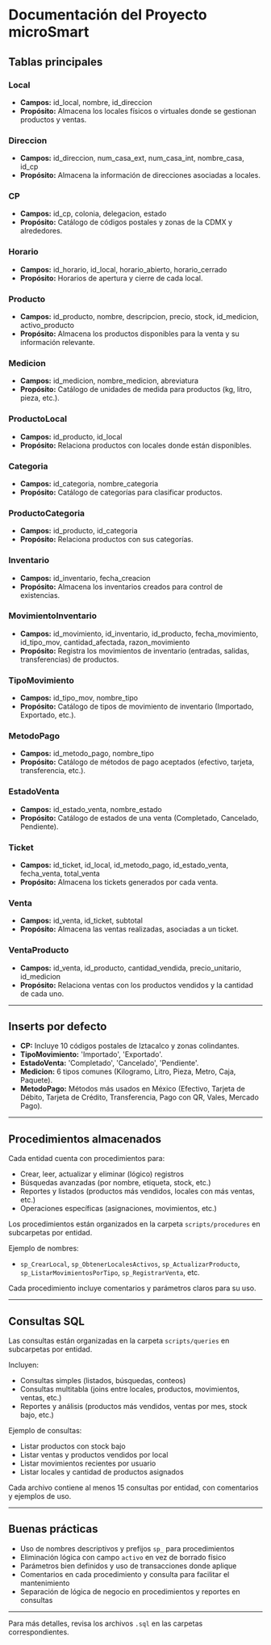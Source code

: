 # Documentación del Proyecto microSmart

## Tablas principales

### Local
- **Campos:** id_local, nombre, id_direccion
- **Propósito:** Almacena los locales físicos o virtuales donde se gestionan productos y ventas.

### Direccion
- **Campos:** id_direccion, num_casa_ext, num_casa_int, nombre_casa, id_cp
- **Propósito:** Almacena la información de direcciones asociadas a locales.

### CP
- **Campos:** id_cp, colonia, delegacion, estado
- **Propósito:** Catálogo de códigos postales y zonas de la CDMX y alrededores.

### Horario
- **Campos:** id_horario, id_local, horario_abierto, horario_cerrado
- **Propósito:** Horarios de apertura y cierre de cada local.

### Producto
- **Campos:** id_producto, nombre, descripcion, precio, stock, id_medicion, activo_producto
- **Propósito:** Almacena los productos disponibles para la venta y su información relevante.

### Medicion
- **Campos:** id_medicion, nombre_medicion, abreviatura
- **Propósito:** Catálogo de unidades de medida para productos (kg, litro, pieza, etc.).

### ProductoLocal
- **Campos:** id_producto, id_local
- **Propósito:** Relaciona productos con locales donde están disponibles.

### Categoria
- **Campos:** id_categoria, nombre_categoria
- **Propósito:** Catálogo de categorías para clasificar productos.

### ProductoCategoria
- **Campos:** id_producto, id_categoria
- **Propósito:** Relaciona productos con sus categorías.

### Inventario
- **Campos:** id_inventario, fecha_creacion
- **Propósito:** Almacena los inventarios creados para control de existencias.

### MovimientoInventario
- **Campos:** id_movimiento, id_inventario, id_producto, fecha_movimiento, id_tipo_mov, cantidad_afectada, razon_movimiento
- **Propósito:** Registra los movimientos de inventario (entradas, salidas, transferencias) de productos.

### TipoMovimiento
- **Campos:** id_tipo_mov, nombre_tipo
- **Propósito:** Catálogo de tipos de movimiento de inventario (Importado, Exportado, etc.).

### MetodoPago
- **Campos:** id_metodo_pago, nombre_tipo
- **Propósito:** Catálogo de métodos de pago aceptados (efectivo, tarjeta, transferencia, etc.).

### EstadoVenta
- **Campos:** id_estado_venta, nombre_estado
- **Propósito:** Catálogo de estados de una venta (Completado, Cancelado, Pendiente).

### Ticket
- **Campos:** id_ticket, id_local, id_metodo_pago, id_estado_venta, fecha_venta, total_venta
- **Propósito:** Almacena los tickets generados por cada venta.

### Venta
- **Campos:** id_venta, id_ticket, subtotal
- **Propósito:** Almacena las ventas realizadas, asociadas a un ticket.

### VentaProducto
- **Campos:** id_venta, id_producto, cantidad_vendida, precio_unitario, id_medicion
- **Propósito:** Relaciona ventas con los productos vendidos y la cantidad de cada uno.

---

## Inserts por defecto

- **CP:** Incluye 10 códigos postales de Iztacalco y zonas colindantes.
- **TipoMovimiento:** 'Importado', 'Exportado'.
- **EstadoVenta:** 'Completado', 'Cancelado', 'Pendiente'.
- **Medicion:** 6 tipos comunes (Kilogramo, Litro, Pieza, Metro, Caja, Paquete).
- **MetodoPago:** Métodos más usados en México (Efectivo, Tarjeta de Débito, Tarjeta de Crédito, Transferencia, Pago con QR, Vales, Mercado Pago).

---

## Procedimientos almacenados

Cada entidad cuenta con procedimientos para:
- Crear, leer, actualizar y eliminar (lógico) registros
- Búsquedas avanzadas (por nombre, etiqueta, stock, etc.)
- Reportes y listados (productos más vendidos, locales con más ventas, etc.)
- Operaciones específicas (asignaciones, movimientos, etc.)

Los procedimientos están organizados en la carpeta `scripts/procedures` en subcarpetas por entidad.

Ejemplo de nombres:
- `sp_CrearLocal`, `sp_ObtenerLocalesActivos`, `sp_ActualizarProducto`, `sp_ListarMovimientosPorTipo`, `sp_RegistrarVenta`, etc.

Cada procedimiento incluye comentarios y parámetros claros para su uso.

---

## Consultas SQL

Las consultas están organizadas en la carpeta `scripts/queries` en subcarpetas por entidad.

Incluyen:
- Consultas simples (listados, búsquedas, conteos)
- Consultas multitabla (joins entre locales, productos, movimientos, ventas, etc.)
- Reportes y análisis (productos más vendidos, ventas por mes, stock bajo, etc.)

Ejemplo de consultas:
- Listar productos con stock bajo
- Listar ventas y productos vendidos por local
- Listar movimientos recientes por usuario
- Listar locales y cantidad de productos asignados

Cada archivo contiene al menos 15 consultas por entidad, con comentarios y ejemplos de uso.

---

## Buenas prácticas
- Uso de nombres descriptivos y prefijos `sp_` para procedimientos
- Eliminación lógica con campo `activo` en vez de borrado físico
- Parámetros bien definidos y uso de transacciones donde aplique
- Comentarios en cada procedimiento y consulta para facilitar el mantenimiento
- Separación de lógica de negocio en procedimientos y reportes en consultas

---

Para más detalles, revisa los archivos `.sql` en las carpetas correspondientes.

